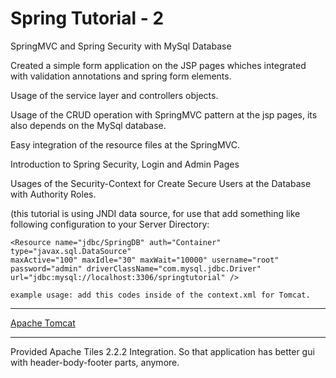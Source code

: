 # Spring Tutorial - 2

SpringMVC and Spring Security with MySql Database

Created a simple form application on the JSP pages whiches integrated with validation annotations and spring form elements.

Usage of the service layer and controllers objects.

Usage of the CRUD operation with SpringMVC pattern at the jsp pages, its also depends on the MySql database.

Easy integration of the resource files at the SpringMVC.

Introduction to Spring Security, Login and Admin Pages

Usages of the Security-Context for Create Secure Users at the Database with Authority Roles.

(this tutorial is using JNDI data source, for use that add something like following configuration to your Server Directory:

  
	<Resource name="jdbc/SpringDB" auth="Container" type="javax.sql.DataSource"
	maxActive="100" maxIdle="30" maxWait="10000" username="root"
	password="admin" driverClassName="com.mysql.jdbc.Driver"
	url="jdbc:mysql://localhost:3306/springtutorial" />

	example usage: add this codes inside of the context.xml for Tomcat.
	
-------------------------------------------------------------------------------------------------------------
<a href="https://tomcat.apache.org/tomcat-5.5-doc/jndi-resources-howto.html#UserDatabase_Resources"> Apache 	Tomcat</a>

-------------------------------------------------------------------------------------------------------------
	
Provided Apache Tiles 2.2.2 Integration. So that application has better gui with header-body-footer parts, anymore.


